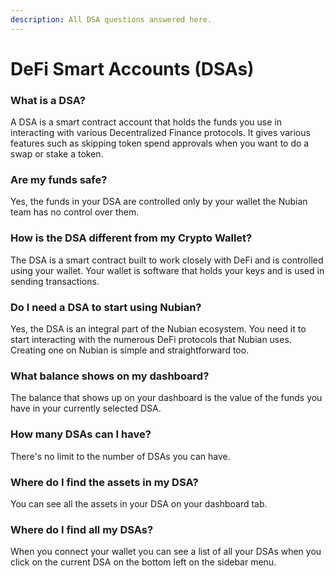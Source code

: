 ```yaml
---
description: All DSA questions answered here.
---
```


# DeFi Smart Accounts \(DSAs\)

### What is a DSA?

A DSA is a smart contract account that holds the funds you use in interacting with various Decentralized Finance protocols. It gives various features such as skipping token spend approvals when you want to do a swap or stake a token.

### Are my funds safe?

Yes, the funds in your DSA are controlled only by your wallet the Nubian team has no control over them.

### How is the DSA different from my Crypto Wallet?

The DSA is a smart contract built to work closely with DeFi and is controlled using your wallet. Your wallet is software that holds your keys and is used in sending transactions. 

### Do I need a DSA to start using Nubian?

Yes, the DSA is an integral part of the Nubian ecosystem. You need it to start interacting with the numerous DeFi protocols that Nubian uses. Creating one on Nubian is simple and straightforward too.

### What balance shows on my dashboard?

The balance that shows up on your dashboard is the value of the funds you have in your currently selected DSA.

### How many DSAs can I have?

There's no limit to the number of DSAs you can have.

### Where do I find the assets in my DSA?

You can see all the assets in your DSA on your dashboard tab.

### Where do I find all my DSAs?

When you connect your wallet you can see a list of all your DSAs when you click on the current DSA on the bottom left on the sidebar menu.




